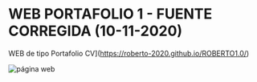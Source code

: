 # WEB PORTAFOLIO 1 - FUENTE CORREGIDA (10-11-2020)

WEB de tipo Portafolio CV](https://roberto-2020.github.io/ROBERTO1.0/)
  
![página web](https://i.ibb.co/3v66Dyw/roberti-o.png)
